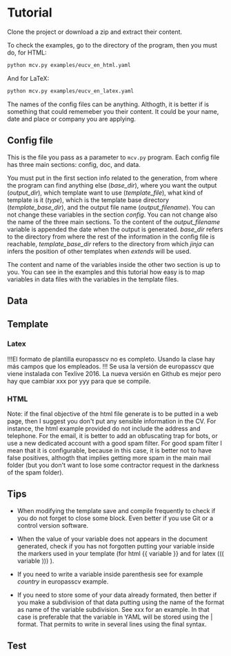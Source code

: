 # Tutorial

Clone the project or download a zip and extract their content.


To check the examples, go to the directory of the program, then you must do, for HTML:

```sh
python mcv.py examples/eucv_en_html.yaml
```

And for LaTeX:

```sh
python mcv.py examples/eucv_en_latex.yaml
```


The names of the config files can be anything. Althogth, it is better if is something that could rememeber you their content. It could be your name, date and place or company you are applying.

## Config file

This is the file you pass as a parameter to `mcv.py` program. Each config file has three main sections: config, doc, and data.

You must put in the first section info related to the generation, from where the program can find anything else (*base_dir*), where you want the output (*output_dir*), which template want to use (*template_file*), what kind of template is it (*type*), which is the template base directory (*template_base_dir*), and the output file name (*output_filename*). You can not change these variables in the section *config*. You can not change also the name of the three main sections. To the content of the *output_filename* variable is appended the date when the output is generated. *base_dir* refers to the directory from where the rest of the information in the config file is reachable, *template_base_dir* refers to the directory from which *jinja* can infers the position of other templates when *extends* will be used.

The content and name of the variables inside the other two section is up to you. You can see in the examples and this tutorial how easy is to map variables in data files with the variables in the template files.



## Data



## Template

### Latex

!!!El formato de plantilla europasscv no es completo. Usando la clase hay más campos que los empleados.
!!! Se usa la versión de europasscv que viene instalada con Texlive 2016. La nueva versión en Github es mejor pero hay que cambiar xxx por yyy para que se compile. 
### HTML

Note: if the final objective of the html file generate is to be putted in a web page, then I suggest you don't put any sensible information in the CV. For instance, the html example provided do not include the address and telephone. For the email, it is better to add an obfuscating trap for bots, or use a new dedicated account with a good spam filter. For good spam filter I mean that it is configurable, because in this case, it is better not to have false positives, althogth that implies getting more spam in the main mail folder (but you don't want to lose some contractor request in the darkness of the spam folder).



## Tips

- When modifying the template save and compile frequently to check if you do not forget to close some block. Even better if you use Git or a control version software.

- When the value of your variable does not appears in the document generated, check if you has not forgotten putting your variable inside the markers used in your template (for html {{ variable }} and for latex ((( variable ))) ).

- If you need to write a variable inside parenthesis see for example *country* in europasscv example.

- If you need to store some of your data already formated, then better if you make a subdivision of that data putting using the name of the format as name of the variable subdivision. See xxx for an example. In that case is preferable that the variable in YAML will be stored using the | format. That permits to write in several lines using the final syntax.



## Test

